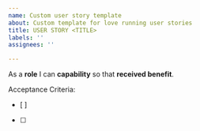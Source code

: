 ```yaml
---
name: Custom user story template
about: Custom template for love running user stories
title: USER STORY <TITLE>
labels: ''
assignees: ''

---
```


As a **role** I can **capability** so that **received benefit**.

Acceptance Criteria:
- [ ]
- [ ]
